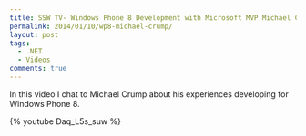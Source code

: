```yaml
---
title: SSW TV- Windows Phone 8 Development with Microsoft MVP Michael Crump
permalink: 2014/01/10/wp8-michael-crump/
layout: post
tags:
  - .NET
  - Videos
comments: true
---
```


In this video I chat to Michael Crump about his experiences developing for Windows Phone 8.


{% youtube Daq_L5s_suw %}

